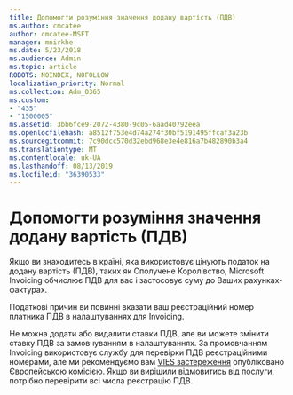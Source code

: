 ```yaml
---
title: Допомогти розуміння значення додану вартість (ПДВ)
ms.author: cmcatee
author: cmcatee-MSFT
manager: mnirkhe
ms.date: 5/23/2018
ms.audience: Admin
ms.topic: article
ROBOTS: NOINDEX, NOFOLLOW
localization_priority: Normal
ms.collection: Adm_O365
ms.custom:
- "435"
- "1500005"
ms.assetid: 3bb6fce9-2072-4380-9c05-6aad40792eea
ms.openlocfilehash: a8512f753e4d74a274f30bf5191495ffcaf3a23b
ms.sourcegitcommit: 7c90dcc570d32ebd968e3e4e816a7b482890b3a4
ms.translationtype: MT
ms.contentlocale: uk-UA
ms.lasthandoff: 08/13/2019
ms.locfileid: "36390533"
---
```

# <a name="help-understanding-value-added-tax-vat"></a>Допомогти розуміння значення додану вартість (ПДВ)

Якщо ви знаходитесь в країні, яка використовує цінують податок на додану вартість (ПДВ), таких як Сполучене Королівство, Microsoft Invoicing обчислює ПДВ для вас і застосовує суму до Ваших рахунках-фактурах.
  
Податкові причин ви повинні вказати ваш реєстраційний номер платника ПДВ в налаштуваннях для Invoicing.
  
Не можна додати або видалити ставки ПДВ, але ви можете змінити ставку ПДВ за замовчуванням в налаштуваннях. За промовчанням Invoicing використовує службу для перевірки ПДВ реєстраційними номерами, але ми рекомендуємо вам [VIES застереження](https://go.microsoft.com/fwlink/?LinkID=841741) опубліковано Європейською комісією. Якщо ви вирішили відмовитись від послуги, потрібно перевірити всі числа реєстрацію ПДВ.